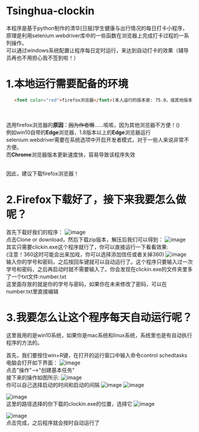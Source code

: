 # Tsinghua-clockin
本程序是基于python制作的清华[日报]学生健康与出行情况的每日打卡小程序，原理是利用selenium.webdriver库中的一些函数在浏览器上完成打卡过程的一系列操作。
<br/>可以通过windows系统配置让程序每日定时运行，来达到自动打卡的效果（辅导员再也不用担心我不签到啦！）


# 1.本地运行需要配备的环境
```html
   <font color="red">firefox浏览器</font>(本人运行的版本是: 75.0，或其他版本)
```

<br/><br/>选用firefox浏览器的<strong>原因</strong>：~~因为作者懒~~......咳咳，因为其他浏览器不方便！()
<br/>例如win10自带的<strong>Edge</strong>浏览器，1.8版本以上的<strong>Edge</strong>浏览器运行selenium.webdriver需要在系统选项中开启开发者模式，对于一些人来说非常不方便。
<br/>而<strong>Chrome</strong>浏览器版本更新速度快，容易导致该程序失效

<br/>因此，建议下载firefox浏览器！

# 2.Firefox下载好了，接下来我要怎么做呢？
首先下载好我们的程序：
![image](https://github.com/blessZZZ/Tsinghua-clockin/blob/master/images/1.jpg)
<br/>点击Clone or download，然后下载zip版本，解压后我们可以得到：
![image](https://github.com/blessZZZ/Tsinghua-clockin/blob/master/images/9.bmp)
<br/>其实只需要clickin.exe这个程序就行了，你可以直接运行一下看看效果:
<br/>(注意！360这时可能会出来加戏，你可以选择添加信任或者关掉360)
![image](https://github.com/blessZZZ/Tsinghua-clockin/blob/master/images/10.bmp)
<br/>输入你的学号和密码，之后按回车键就可以自动运行了。这个程序只要输入过一次学号和密码，之后再启动时就不需要输入了。你会发现在clickin.exe的文件夹里多了一个txt文件:number.txt
<br/>这里面存放的就是你的学号与密码，如果你在未来修改了密码，可以在number.txt里直接编辑

# 3.我要怎么让这个程序每天自动运行呢？
这里我用的是win10系统，如果你是mac系统和linux系统，系统里也是有自动执行程序的方法的。

首先，我们要按住win+R键，在打开的运行窗口中输入命令control schedtasks
<br/>电脑会打开如下界面：
![image](https://github.com/blessZZZ/Tsinghua-clockin/blob/master/images/2.bmp)
<br/>点击"操作"-->"创建基本任务"
<br/>接下来的操作如图所示:
![image](https://github.com/blessZZZ/Tsinghua-clockin/blob/master/images/3.bmp)
<br/>你可以自己选择启动的时间和启动的间隔
![image](https://github.com/blessZZZ/Tsinghua-clockin/blob/master/images/4.bmp)
![image](https://github.com/blessZZZ/Tsinghua-clockin/blob/master/images/5.bmp)

![image](https://github.com/blessZZZ/Tsinghua-clockin/blob/master/images/6.bmp)
<br/>这里的路径选择的你下载的clockin.exe的位置，选择它
![image](https://github.com/blessZZZ/Tsinghua-clockin/blob/master/images/7.bmp)

![image](https://github.com/blessZZZ/Tsinghua-clockin/blob/master/images/8.bmp)
<br/>点击完成，之后程序就会按时自动运行了
